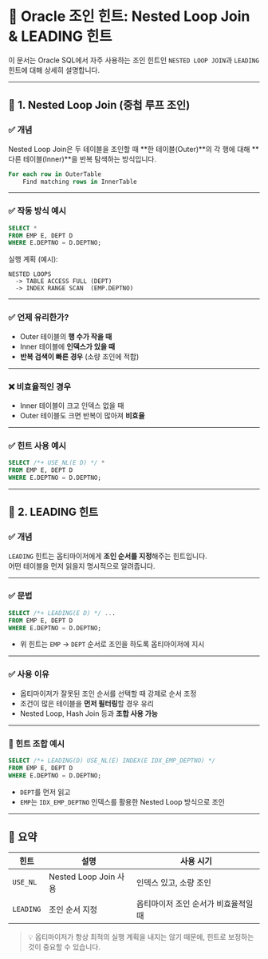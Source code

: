 
# 📘 Oracle 조인 힌트: Nested Loop Join & LEADING 힌트

이 문서는 Oracle SQL에서 자주 사용하는 조인 힌트인 `NESTED LOOP JOIN`과 `LEADING` 힌트에 대해 상세히 설명합니다.

---

## 🔹 1. Nested Loop Join (중첩 루프 조인)

### ✅ 개념

Nested Loop Join은 두 테이블을 조인할 때 **한 테이블(Outer)**의 각 행에 대해 **다른 테이블(Inner)**을 반복 탐색하는 방식입니다.

```sql
For each row in OuterTable
    Find matching rows in InnerTable
```

---

### ✅ 작동 방식 예시

```sql
SELECT *
FROM EMP E, DEPT D
WHERE E.DEPTNO = D.DEPTNO;
```

실행 계획 (예시):

```
NESTED LOOPS
  -> TABLE ACCESS FULL (DEPT)
  -> INDEX RANGE SCAN  (EMP.DEPTNO)
```

---

### ✅ 언제 유리한가?

- Outer 테이블의 **행 수가 작을 때**
- Inner 테이블에 **인덱스가 있을 때**
- **반복 검색이 빠른 경우** (소량 조인에 적합)

---

### ❌ 비효율적인 경우

- Inner 테이블이 크고 인덱스 없을 때
- Outer 테이블도 크면 반복이 많아져 **비효율**

---

### ✅ 힌트 사용 예시

```sql
SELECT /*+ USE_NL(E D) */ *
FROM EMP E, DEPT D
WHERE E.DEPTNO = D.DEPTNO;
```

---

## 🔹 2. LEADING 힌트

### ✅ 개념

`LEADING` 힌트는 옵티마이저에게 **조인 순서를 지정**해주는 힌트입니다.  
어떤 테이블을 먼저 읽을지 명시적으로 알려줍니다.

---

### ✅ 문법

```sql
SELECT /*+ LEADING(E D) */ ...
FROM EMP E, DEPT D
WHERE E.DEPTNO = D.DEPTNO;
```

- 위 힌트는 `EMP` → `DEPT` 순서로 조인을 하도록 옵티마이저에 지시

---

### ✅ 사용 이유

- 옵티마이저가 잘못된 조인 순서를 선택할 때 강제로 순서 조정
- 조건이 많은 테이블을 **먼저 필터링**할 경우 유리
- Nested Loop, Hash Join 등과 **조합 사용 가능**

---

### 🔁 힌트 조합 예시

```sql
SELECT /*+ LEADING(D) USE_NL(E) INDEX(E IDX_EMP_DEPTNO) */
FROM EMP E, DEPT D
WHERE E.DEPTNO = D.DEPTNO;
```

- `DEPT`를 먼저 읽고
- `EMP`는 `IDX_EMP_DEPTNO` 인덱스를 활용한 Nested Loop 방식으로 조인

---

## 🧾 요약

| 힌트 | 설명 | 사용 시기 |
|------|------|------------|
| `USE_NL` | Nested Loop Join 사용 | 인덱스 있고, 소량 조인 |
| `LEADING` | 조인 순서 지정 | 옵티마이저 조인 순서가 비효율적일 때 |

> 💡 옵티마이저가 항상 최적의 실행 계획을 내지는 않기 때문에, 힌트로 보정하는 것이 중요할 수 있습니다.

